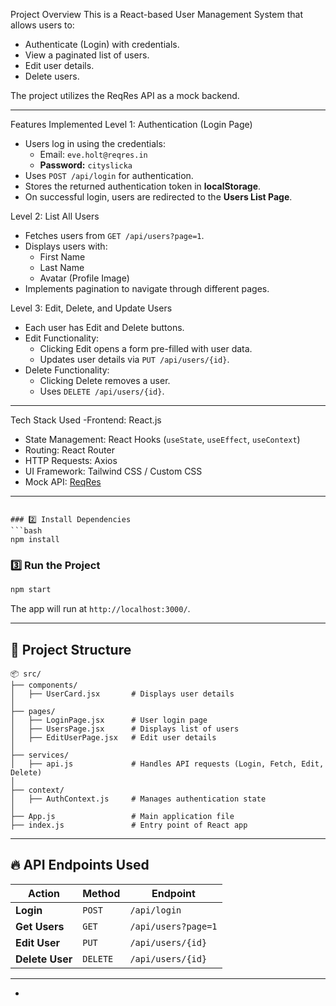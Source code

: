

 Project Overview
This is a React-based User Management System that allows users to:
- Authenticate (Login) with credentials.
- View a paginated list of users.
- Edit user details.
- Delete users.

The project utilizes the ReqRes API as a mock backend.

---

 Features Implemented
 Level 1: Authentication (Login Page)
- Users log in using the credentials:
  - Email: `eve.holt@reqres.in`
  - **Password:** `cityslicka`
- Uses `POST /api/login` for authentication.
- Stores the returned authentication token in **localStorage**.
- On successful login, users are redirected to the **Users List Page**.

 Level 2: List All Users
- Fetches users from `GET /api/users?page=1`.
- Displays users with:
  - First Name
  - Last Name
  - Avatar (Profile Image)
- Implements pagination to navigate through different pages.

 Level 3: Edit, Delete, and Update Users
- Each user has Edit and Delete buttons.
- Edit Functionality:
  - Clicking Edit opens a form pre-filled with user data.
  - Updates user details via `PUT /api/users/{id}`.
- Delete Functionality:
  - Clicking Delete removes a user.
  - Uses `DELETE /api/users/{id}`.

---

 Tech Stack Used
-Frontend: React.js
- State Management: React Hooks (`useState`, `useEffect`, `useContext`)
- Routing: React Router
- HTTP Requests: Axios
- UI Framework: Tailwind CSS / Custom CSS
- Mock API: [ReqRes](https://reqres.in/)

---
```

### 2️⃣ Install Dependencies
```bash
npm install
```

### 3️⃣ Run the Project
```bash
npm start
```
The app will run at `http://localhost:3000/`.

---

## 📂 Project Structure
```
📦 src/
├── components/
│   ├── UserCard.jsx       # Displays user details
│
├── pages/
│   ├── LoginPage.jsx      # User login page
│   ├── UsersPage.jsx      # Displays list of users
│   ├── EditUserPage.jsx   # Edit user details
│
├── services/
│   ├── api.js             # Handles API requests (Login, Fetch, Edit, Delete)
│
├── context/
│   ├── AuthContext.js     # Manages authentication state
│
├── App.js                 # Main application file
├── index.js               # Entry point of React app
```

---

## 🔥 API Endpoints Used
| Action | Method | Endpoint |
|--------|--------|------------------|
| **Login** | `POST` | `/api/login` |
| **Get Users** | `GET` | `/api/users?page=1` |
| **Edit User** | `PUT` | `/api/users/{id}` |
| **Delete User** | `DELETE` | `/api/users/{id}` |

---



-

